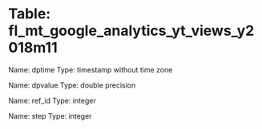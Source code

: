 Table: fl_mt_google_analytics_yt_views_y2018m11
===============================================

Name: dptime
Type: timestamp without time zone

Name: dpvalue
Type: double precision

Name: ref_id
Type: integer

Name: step
Type: integer

